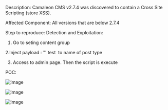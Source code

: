 Description: Camaleon CMS v2.7.4 was discovered to contain a Cross Site Scripting (store XSS).

Affected Component: All versions that are below 2.7.4

Step to reproduce: Detection and Exploitation: 
1. Go to seting content group 

2.Inject payload : "' test <img src="" onerror="alert(3)"> to name of post type

3. Access to admin page. Then the script is execute

POC:

![image](https://github.com/anh91/Camaleon-xss/assets/132877337/d0d29f62-efcc-4af7-8bb3-206aac31ec08)

![image](https://github.com/anh91/Camaleon-xss/assets/132877337/4c9e6a45-993a-4056-8509-50cb210a6f78)

![image](https://github.com/anh91/Camaleon-xss/assets/132877337/a1f6696a-dbe4-422f-9a48-6aa15cc991d4)

